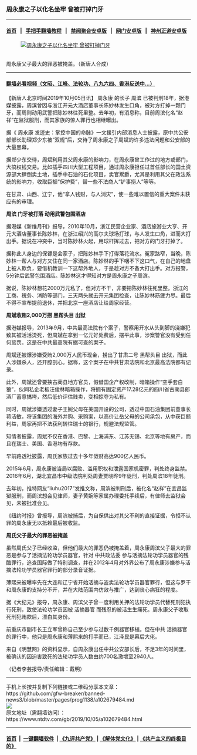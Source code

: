 ### 周永康之子以化名坐牢 曾被打掉门牙
------------------------

#### [首页](https://github.com/gfw-breaker/banned-news3/blob/master/README.md) &nbsp;&nbsp;|&nbsp;&nbsp; [手把手翻墙教程](https://github.com/gfw-breaker/guides/wiki) &nbsp;&nbsp;|&nbsp;&nbsp; [禁闻聚合安卓版](https://github.com/gfw-breaker/bn-android) &nbsp;&nbsp;|&nbsp;&nbsp; [网门安卓版](https://github.com/oGate2/oGate) &nbsp;&nbsp;|&nbsp;&nbsp; [神州正道安卓版](https://github.com/SzzdOgate/update) 



<div><div class="featured_image">
 <a href="https://i.ntdtv.com/assets/uploads/2019/10/2d84f4d7bee999c4080eb9d6d420d3b6-800x450-1.jpg" target="_blank">
  <figure>
   <img alt="周永康之子以化名坐牢 曾被打掉门牙" src="https://i.ntdtv.com/assets/uploads/2019/10/2d84f4d7bee999c4080eb9d6d420d3b6-800x450-1-800x450.jpg"/>
  </figure><br/>
 </a>
 <span class="caption">
  周永康父子最大的罪恶被掩盖。（新唐人合成）
 </span>
</div>
</div><hr/>

#### [翻墙必看视频（文昭、江峰、法轮功、八九六四、香港反送中...）](https://github.com/gfw-breaker/banned-news3/blob/master/pages/links.md)

<div><div class="post_content" itemprop="articleBody">
 <p>
  【新唐人北京时间2019年10月05日讯】
  <ok href="https://www.ntdtv.com/gb/周永康.htm">
   周永康
  </ok>
  的长子
  <ok href="https://www.ntdtv.com/gb/周滨.htm">
   周滨
  </ok>
  已被判刑18年，据港媒披露，周滨曾因与浙江开元大酒店董事长陈妙林发生口角，被对方打掉一颗门牙，而周则动用武警把陈妙林往死里整。去年初，有消息称，目前周滨化名“赵祥”在监狱服刑，而其家族的惊人罪行也相继曝出。
 </p>
 <p>
  据《
  <ok href="https://www.ntdtv.com/gb/周永康.htm">
   周永康
  </ok>
  发迹史：掌控中国的命脉》一文援引内部消息人士披露，原中共公安部部长助理郑少东被“双规”后，交待了周永康之子周斌的许多违法问题和公安部的大量黑幕。
 </p>
 <p>
  据郑少东交待，周斌利用其父周永康的影响力，在周永康曾工作过的地方或部门，大搞权钱交易。比如插手四川大型工程项目，通过周永康担任过首任部长的国土资源部大肆倒卖土地，插手中石油的石化项目，卖官鬻爵，尤其是利用其父在政法系统的影响力，收取巨额“保护费”，替一些不法商人“铲事捞人”等等。
 </p>
 <p>
  在甘肃、山西、辽宁，他“拿人钱财，与人消灾”，使一些难以置信的重大案件未获应有的审理。
 </p>
 <p>
  <strong>
   <ok href="https://www.ntdtv.com/gb/周滨.htm">
    周滨
   </ok>
   门牙被打落 动用武警包围酒店
  </strong>
 </p>
 <p>
  据港媒《新维月刊》报导，2010年10月，浙江民营企业家、酒店旅游业大亨、开元大酒店董事长陈妙林，在浙江绍兴的高尔夫球场打球，与人发生口角，进而大打出手。据说在冲突中，当时陈妙林火起，用球杆挥过去，把对方的门牙打掉了。
 </p>
 <p>
  据称此人身边的保镖是会家子，把陈妙林手下打得落花流水。冤家路窄，当晚，陈妙林一帮人与对方又住在同一家酒店。陈妙林的手下咽不下这口气，在自己的地盘上被人欺负，要借机教训一下这帮外地人，于是趁对方不备大打出手。对方报警，5分钟后武警包围酒店。陈妙林这才得知对方是周永康之子周滨。
 </p>
 <p>
  据说，陈妙林想花2000万元私了，但对方不干，非要把陈妙林往死里整。浙江的工商、税务、消防等部门，三天两头就去开元集团检查，让陈妙林筋疲力尽。最后不得不宣布提前退休，并把北京一座酒店让给周家经营。
 </p>
 <p>
  <strong>
   周斌收贿2,000万捞
   <ok href="https://www.ntdtv.com/gb/黑帮头目.htm">
    黑帮头目
   </ok>
   出狱
  </strong>
 </p>
 <p>
  据港媒报导，2013年9月，中共最高法院有个案子，警察用开水从头到脚的浇嫌犯致其被活活烫死，但周斌在拿到一亿元好处费后，摆平此事，涉案警官没有受到任何惩罚。这是在中共最高院有据可查的案子。
 </p>
 <p>
  周斌还被爆涉嫌受贿2,000万人民币现金，捞出了甘肃二号
  <ok href="https://www.ntdtv.com/gb/黑帮头目.htm">
   黑帮头目
  </ok>
  出狱，而此人涉嫌杀人，还开膛剖心。据称，这个案子在中共甘肃法院和北京最高法院都有记录。
 </p>
 <p>
  此外，周斌还曾要挟古蔺县地方官员，假借国企产权改制，暗箱操作“空手套白狼”，伙同私企老板汪俊林暗箱操作，将拥有固定资产17.28亿元的四川省古蔺县郎酒厂蓄意搞垮，然后低价评估贱卖，变相掠夺为私有。
 </p>
 <p>
  同时，周斌涉嫌透过妻子王婉父母在美国开设的公司，透过中国石油集团前董事长蒋洁敏，将该集团的海外并购、采购案，以高价让岳父母的公司承包，从中获巨额利益，周家再把不法获利转往瑞士的银行，规避法规监管。
 </p>
 <p>
  知情者披露，周斌不仅在香港、巴黎、上海浦东、江苏无锡、北京等地有房产，而且在瑞士、美国、香港均有存款。
 </p>
 <p>
  早前路透社披露，周氏家族过去十多年敛财高达900亿人民币。
 </p>
 <p>
  2015年6月，周永康被当局以腐败、滥用职权和泄露国家机密罪，判处终身监禁。2016年6月，湖北宜昌市中级法院判处周妻贾晓晔9年徒刑，判处周滨18年徒刑。
 </p>
 <p>
  去年初，推特网友“liuhu2017”发推文称，周滨被判刑后，被化名“赵祥”在宜昌监狱服刑，而周滨想会见律师，妻子黄婉等家属办理委托手续后，有律师去监狱会见，未被批准会见。
 </p>
 <p>
  《纽约时报》曾报导，周滨被捕后，为自保供出对其父不利的直接证据，令拒不认罪的周永康无以抵赖最后被收监。
 </p>
 <p>
  <strong>
   周氏父子最大的罪恶被掩盖
  </strong>
 </p>
 <p>
  虽然周氏父子已经收监，但他们最大的罪恶仍被掩盖着，周永康周滨父子最大的罪恶是参与了活摘法轮功学员器官，针对
  <ok href="https://www.ntdtv.com/gb/中共政法委.htm">
   中共政法委
  </ok>
  参与活摘法轮功学员器官的残酷罪行，追查国际做了特别调查，并在2012年4月对外界公布了周永康涉嫌参与活摘法轮功学员器官罪行的部分录音证据。
 </p>
 <p>
  薄熙来被曝率先在大连和辽宁省开始活摘与盗卖法轮功学员器官罪行，但这与罗干和周永康的支持分不开，并在大陆范围内仿效与推广，达到丧心病狂的程度。
 </p>
 <p>
  据《大纪元》报导，周永康、周滨父子曾一度利用关押的法轮功学员代替死刑犯执行死刑，致使法轮功学员因被
  <ok href="https://www.ntdtv.com/gb/活摘器官.htm">
   活摘器官
  </ok>
  而残忍的被活生生痛死。周永康父子收取死刑犯贿款后，漂白其身份。
 </p>
 <p>
  前重庆市副市长王立军曾称自己至少参与过数千例器官移植。但在中共
  <ok href="https://www.ntdtv.com/gb/活摘器官.htm">
   活摘器官
  </ok>
  的罪行中，他只是周永康和薄熙来的打手而已，江泽民是幕后大佬。
 </p>
 <p>
  来自《明慧网》的资料显示，自周永康出任中共公安部长后，不足3年的时间里，被确认的因迫害致死的法轮功学员人数由约700名激增至2940人。
 </p>
 <p>
  （记者李芸报导/责任编辑：戴明）
 </p>
 <div class="single_ad">
 </div>
</div>
</div>
<hr/>
手机上长按并复制下列链接或二维码分享本文章：<br/>
https://github.com/gfw-breaker/banned-news3/blob/master/pages/prog1138/a102679484.md <br/>
<a href='https://github.com/gfw-breaker/banned-news3/blob/master/pages/prog1138/a102679484.md'><img src='https://github.com/gfw-breaker/banned-news3/blob/master/pages/prog1138/a102679484.md.png'/></a> <br/>
原文地址（需翻墙访问）：https://www.ntdtv.com/gb/2019/10/05/a102679484.html


------------------------
#### [首页](https://github.com/gfw-breaker/banned-news3/blob/master/README.md) &nbsp;|&nbsp; [一键翻墙软件](https://github.com/gfw-breaker/nogfw/blob/master/README.md) &nbsp;| [《九评共产党》](https://github.com/gfw-breaker/9ping.md/blob/master/README.md#九评之一评共产党是什么) | [《解体党文化》](https://github.com/gfw-breaker/jtdwh.md/blob/master/README.md) | [《共产主义的终极目的》](https://github.com/gfw-breaker/gczydzjmd.md/blob/master/README.md)


<img src='http://gfw-breaker.win/banned-news3/pages/prog1138/a102679484.md' width='0px' height='0px'/>
